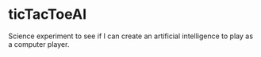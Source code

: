 # ticTacToeAI
Science experiment to see if I can create an artificial intelligence to play as a computer player.  
